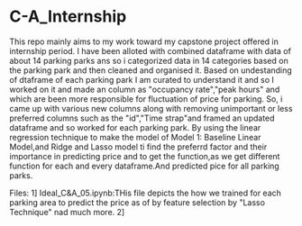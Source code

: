 # C-A_Internship
This repo mainly aims to my work toward my capstone project offered in internship period.
I have been alloted with combined dataframe with data of about 14 parking parks ans so i categorized data in 14 categories based on the parking park and then cleaned and organised it.
Based on undestanding of dtaframe of each parking park I am curated to understand it and so I worked on it and made an column as "occupancy rate","peak hours" and which are been more responsible for fluctuation of price for parking.
So, i came up with various new columns along with removing unimportant or less preferred columns such as the "id","Time strap"and framed an updated dataframe and so worked for each parking park.
By using the linear regression technique to make the model of Model 1: Baseline Linear Model,and Ridge and Lasso model ti find the preferrd factor and their importance in predicting price and to get  the function,as we get different function for each and every dataframe.And predicted pice for all parking parks.

Files:
1] Ideal_C&A_05.ipynb:THis file depicts the how we trained for each parking area to predict  the price as of by feature selection by "Lasso Technique" nad much more.
2]
